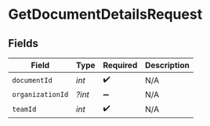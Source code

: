 # GetDocumentDetailsRequest


## Fields

| Field              | Type               | Required           | Description        |
| ------------------ | ------------------ | ------------------ | ------------------ |
| `documentId`       | *int*              | :heavy_check_mark: | N/A                |
| `organizationId`   | *?int*             | :heavy_minus_sign: | N/A                |
| `teamId`           | *int*              | :heavy_check_mark: | N/A                |